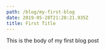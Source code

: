 ```yaml
---
path: /blog/my-first-blog
date: 2019-05-28T21:28:21.935Z
title: First Title
---
```

This is the body of my first blog post
